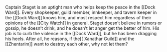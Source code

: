 Captain Staget is an uptight man who helps keep the peace in the [[Dock Ward]]. Every shopkeeper, guild member, innkeeper, and tavern keeper in the [[Dock Ward]] knows him, and most respect him regardless of their opinions of the [[City Watch]] in general. Staget doesn’t believe in rumors or gossip, he doesn’t drink, and he doesn’t let anger get the better of him. His job is to curb the violence in the [[Dock Ward]], but he has been dragging his heels. After all, he reasons, if the[[ Xanathar Guild]] and the [[Zhentarim]] want to destroy each other, why not let them?